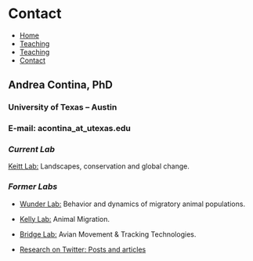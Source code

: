 # Contact

* [Home](https://acontina.github.io/Research)
* [Teaching](https://acontina.github.io/Pubs)
* [Teaching](https://acontina.github.io/Teaching)
* [Contact](https://acontina.github.io/Research)

## Andrea Contina, PhD

### University of Texas – Austin
### E-mail: acontina_at_utexas.edu

### *Current Lab*
[Keitt Lab:](https://sites.cns.utexas.edu/keittlab) Landscapes, conservation and global change.

### *Former Labs*
* [Wunder Lab:](https://mikewunder.wordpress.com/lab-members-3) Behavior and dynamics of migratory animal populations.
* [Kelly Lab:](http://www.animalmigration.org/bunting/index.htm) Animal Migration.
* [Bridge Lab:](http://thebridgelab.oucreate.com/research-2) Avian Movement & Tracking Technologies.

* [Research on Twitter: Posts and articles](https://twitter.com/andrea_contina)
